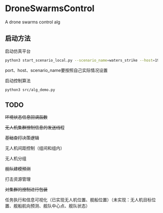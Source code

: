 # DroneSwarmsControl
A drone swarms control alg

## 启动方法

启动仿真平台

```bash
python3 start_scenario_local.py --scenario_name=waters_strike --host=192.168.3.143 --port=2000
```
port、host、scenario_name要按照自己实际情况设置

启动控制算法

```bash
python3 src/alg_demo.py
```

## TODO
~~环境状态信息回调函数~~

~~无人机集群控制信息的发送线程~~

~~基础查打决策逻辑~~

无人机间距控制（组间和组内）

无人机分组

~~舰队建模预测~~

打击资源管理

~~对集群的控制进行包装~~

任务执行和信息可视化（已实现无人机位置、舰船位置）（未实现：无人机目标位置、舰船航向预测、舰队中心点、舰队状态）
